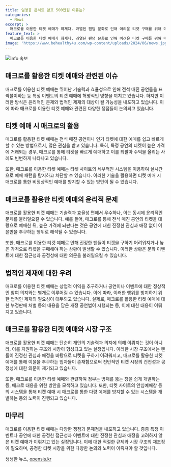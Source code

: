 ```yaml
---
title: 임영웅 콘서트 암표 500만원 이유는?
categories:
  - News
excerpt: >
  매크로를 이용한 티켓 예매가 화제다. 과열된 팬덤 문화로 인해 어려운 티켓 구매를 위해 매크로를 이용하는 사례가 늘고 있다. 이를 통해 티켓 예매를 성공하는 이들이 늘어나자, 암표 판매 업자들도 무관심하지 않다. 2024년부터는 매크로 프로그램을 이용한 공연 티켓 부정 판매를 처벌하는 내용을 담은 개정 공연법이 시행되었으며 정부와 플랫폼 업체들은 이를 막기 위한 시도를 하고 있다. 이를 통해 티케팅에만 성공하면 고가로 판매하는 암표상들과의 골탕먹는 일이 있었으나, 골든 타임에 이용될 실시간 차단 시스템이 제안되고 있다.
feature_text: >
  매크로를 이용한 티켓 예매가 화제다. 과열된 팬덤 문화로 인해 어려운 티켓 구매를 위해 매크로를 이용하는 사례가 늘고 있다. 이를 통해 티켓 예매를 성공하는 이들이 늘어나자, 암표 판매 업자들도 무관심하지 않다. 2024년부터는 매크로 프로그램을 이용한 공연 티켓 부정 판매를 처벌하는 내용을 담은 개정 공연법이 시행되었으며 정부와 플랫폼 업체들은 이를 막기 위한 시도를 하고 있다. 이를 통해 티케팅에만 성공하면 고가로 판매하는 암표상들과의 골탕먹는 일이 있었으나, 골든 타임에 이용될 실시간 차단 시스템이 제안되고 있다.
image: 'https://www.behealthy4u.com/wp-content/uploads/2024/06/news.jpg'
---
```


<p><img src="https://www.behealthy4u.com/wp-content/uploads/2024/06/news.jpg" alt="info 속보" /></p>

<h2 data-ke-size="size26">매크로를 활용한 티켓 예매와 관련된 이슈</h2>

<p data-ke-size="size16">매크로를 이용한 티켓 예매는 뛰어난 기술력과 효율성으로 인해 전석 매진 공연들을 표 싹쓸이하는 등 특정 이벤트의 티켓 예매에 혁명적인 영향을 끼치고 있습니다. 하지만 이러한 방식은 윤리적인 문제와 법적인 제재의 대상이 될 가능성을 내포하고 있습니다. 이에 따라 매크로를 이용한 티켓 예매와 관련된 다양한 쟁점들이 논의되고 있습니다.</p>

<h2 data-ke-size="size22">티켓 예매 시 매크로의 활용</h2>

<p data-ke-size="size16">매크로를 활용한 티켓 예매는 전석 매진 공연이나 인기 티켓에 대한 예매를 쉽고 빠르게 할 수 있는 방법으로서, 많은 관심을 받고 있습니다. 특히, 특정 공연의 티켓이 높은 가격에 거래되는 경우, 매크로를 통해 티켓을 빠르게 예매하고 이를 되팔아 수익을 올리는 사례도 빈번하게 나타나고 있습니다.</p>

<p data-ke-size="size16">또한, 매크로를 이용한 티켓 예매는 티켓 사이트의 세부적인 시스템을 이용하여 실시간으로 예매 패턴을 탐지하고 차단할 수 있습니다. 이러한 기술을 활용하면 티켓 예매 시 매크로를 통한 비정상적인 예매를 방지할 수 있는 방안이 될 수 있습니다.</p>

<h2 data-ke-size="size22">매크로를 활용한 티켓 예매의 윤리적 문제</h2>

<p data-ke-size="size16">매크로를 활용한 티켓 예매는 기술력과 효율성 면에서 우수하나, 이는 동시에 윤리적인 문제를 불러일으킬 수 있습니다. 예를 들어, 매크로를 통해 전석 매진 공연의 티켓을 대량으로 예매한 뒤, 높은 가격에 되판다는 것은 공연에 대한 진정한 관심과 애정 없이 이윤만을 추구하는 행위로 해석될 수 있습니다.</p>

<p data-ke-size="size16">또한, 매크로를 이용한 티켓 예매로 인해 진정한 팬들이 티켓을 구하기 어려워지거나 높은 가격으로 티켓을 구매해야 하는 상황이 발생할 수 있습니다. 이러한 상황은 문화 이벤트에 대한 접근성과 공정성에 대한 의문을 불러일으킬 수 있습니다.</p>

<h2 data-ke-size="size22">법적인 제재에 대한 우려</h2>

<p data-ke-size="size16">매크로를 이용한 티켓 예매는 상업적 이익을 추구하거나 공연이나 이벤트에 대한 정상적인 참여 의지와는 별개로 이루어질 수 있습니다. 이에 따라, 이러한 행위를 방지하기 위한 법적인 제재의 필요성이 대두되고 있습니다. 실제로, 매크로를 활용한 티켓 예매에 대한 부정판매 처벌 등의 내용을 담은 개정 공연법이 시행되는 등, 이에 대한 대응이 이뤄지고 있습니다.</p>

<h2 data-ke-size="size22">매크로를 활용한 티켓 예매와 시장 구조</h2>

<p data-ke-size="size16">매크로를 활용한 티켓 예매는 단순히 개인의 기술력과 의지에 의해 이뤄지는 것이 아니라, 이를 지원하는 구조와 시장이 형성되고 있는 실정입니다. 이러한 시장 구조에서는 팬들이 진정한 관심과 애정을 바탕으로 티켓을 구하기 어려워지고, 매크로를 활용한 티켓 예매를 통해 이윤을 추구하는 업자들이 존재함으로써 전반적인 티켓 시장의 건전성과 공정성에 대한 의문이 제기되고 있습니다.</p>

<p data-ke-size="size16">또한, 매크로를 이용한 티켓 예매와 관련하여 정부는 방패를 뚫는 창을 쉽게 개발하는 등, 매크로 대응을 위한 방안을 모색하고 있습니다. 또한, 티켓 사이트의 안심예매창 등의 시스템을 통해 티켓 예매 시 매크로를 통한 다량 예매를 방지할 수 있는 시스템을 개발하는 등의 노력이 진행되고 있습니다.</p>

<h2 data-ke-size="size22">마무리</h2>

<p data-ke-size="size16">매크로를 이용한 티켓 예매는 다양한 쟁점과 문제점을 내포하고 있습니다. 종종 특정 이벤트나 공연에 대한 공정한 접근성과 이벤트에 대한 진정한 관심과 애정을 고려하지 않은 티켓 예매가 이뤄지고 있는 실정입니다. 이에 대한 적절한 규제와 시장 구조의 재조정이 필요하며, 공정한 티켓 시장을 위한 다양한 논의와 노력이 이뤄져야 할 것입니다.</p>
생생한 뉴스, <a href="https://opensis.kr" rel="dofollow">opensis.kr</a>



